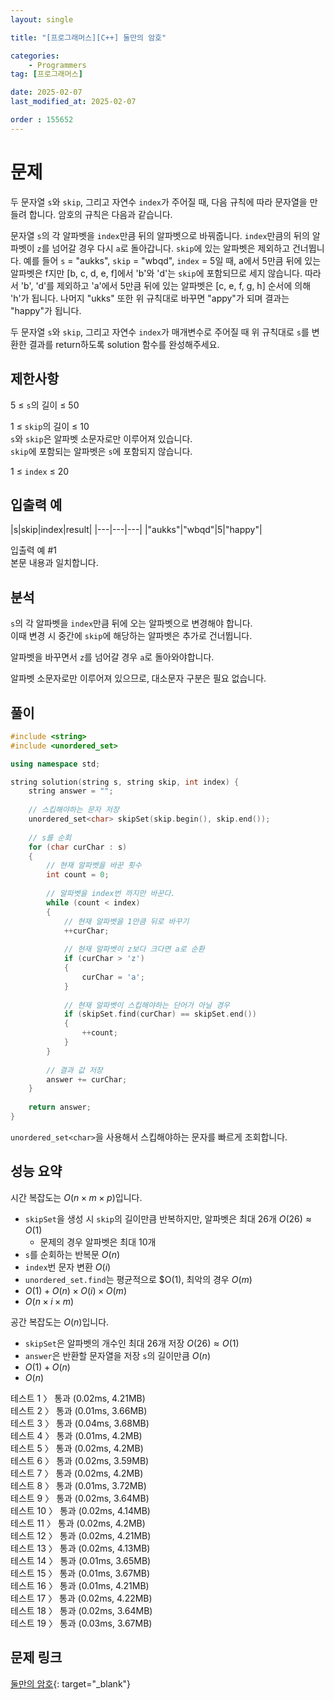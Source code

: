 ```yaml
---
layout: single

title: "[프로그래머스][C++] 둘만의 암호"

categories:
    - Programmers
tag: [프로그래머스]

date: 2025-02-07
last_modified_at: 2025-02-07

order : 155652
---
```


# 문제

두 문자열 `s`와 `skip`, 그리고 자연수 `index`가 주어질 때, 다음 규칙에 따라 문자열을 만들려 합니다. 암호의 규칙은 다음과 같습니다.

문자열 `s`의 각 알파벳을 `index`만큼 뒤의 알파벳으로 바꿔줍니다.
`index`만큼의 뒤의 알파벳이 `z`를 넘어갈 경우 다시 `a`로 돌아갑니다.
`skip`에 있는 알파벳은 제외하고 건너뜁니다.
예를 들어 `s` = "aukks", `skip` = "wbqd", `index` = 5일 때, a에서 5만큼 뒤에 있는 알파벳은 f지만 [b, c, d, e, f]에서 'b'와 'd'는 `skip`에 포함되므로 세지 않습니다. 따라서 'b', 'd'를 제외하고 'a'에서 5만큼 뒤에 있는 알파벳은 [c, e, f, g, h] 순서에 의해 'h'가 됩니다. 나머지 "ukks" 또한 위 규칙대로 바꾸면 "appy"가 되며 결과는 "happy"가 됩니다.

두 문자열 `s`와 `skip`, 그리고 자연수 `index`가 매개변수로 주어질 때 위 규칙대로 `s`를 변환한 결과를 return하도록 solution 함수를 완성해주세요.

## 제한사항

5 ≤ `s`의 길이 ≤ 50

1 ≤ `skip`의 길이 ≤ 10  
`s`와 `skip`은 알파벳 소문자로만 이루어져 있습니다.  
`skip`에 포함되는 알파벳은 `s`에 포함되지 않습니다.

1 ≤ `index` ≤ 20

## 입출력 예

|s|skip|index|result|
|---|---|---|
|"aukks"|"wbqd"|5|"happy"|

입출력 예 #1  
본문 내용과 일치합니다.

## 분석

`s`의 각 알파벳을 `index`만큼 뒤에 오는 알파벳으로 변경해야 합니다.  
이때 변경 시 중간에 `skip`에 해당하는 알파벳은 추가로 건너뜁니다.

알파벳을 바꾸면서 `z`를 넘어갈 경우 `a`로 돌아와야합니다.

알파벳 소문자로만 이루어져 있으므로, 대소문자 구분은 필요 없습니다.

## 풀이

```cpp
#include <string>
#include <unordered_set>

using namespace std;

string solution(string s, string skip, int index) {
    string answer = "";
    
    // 스킵해야하는 문자 저장
    unordered_set<char> skipSet(skip.begin(), skip.end());
        
    // s를 순회
    for (char curChar : s)
    {
        // 현재 알파벳을 바꾼 횟수
        int count = 0;
        
        // 알파벳을 index번 까지만 바꾼다.
        while (count < index)
        {
            // 현재 알파벳을 1만큼 뒤로 바꾸기
            ++curChar;
            
            // 현재 알파벳이 z보다 크다면 a로 순환
            if (curChar > 'z')
            {
                curChar = 'a';
            }
            
            // 현재 알파벳이 스킵해야하는 단어가 아닐 경우
            if (skipSet.find(curChar) == skipSet.end())
            {
                ++count;
            }
        }
        
        // 결과 값 저장
        answer += curChar;
    }
    
    return answer;
}
```

`unordered_set<char>`을 사용해서 스킵해야하는 문자를 빠르게 조회합니다.

## 성능 요약

시간 복잡도는 $O(n \times m \times p)$입니다.

- `skipSet`을 생성 시 `skip`의 길이만큼 반복하지만, 알파벳은 최대 26개 $O(26) \approx O(1)$
    + 문제의 경우 알파벳은 최대 10개
- `s`를 순회하는 반복문 $O(n)$
- `index`번 문자 변환 $O(i)$
- `unordered_set.find`는 평균적으로 $O(1), 최악의 경우 $O(m)$
- $O(1) + O(n) \times O(i) \times O(m)$
- $O(n \times i \times m)$

공간 복잡도는 $O(n)$입니다.

- `skipSet`은 알파벳의 개수인 최대 26개 저장 $O(26) \approx O(1)$
- `answer`은 반환할 문자열을 저장 `s`의 길이만큼 $O(n)$
- $O(1) + O(n)$
- $O(n)$

테스트 1 〉 통과 (0.02ms, 4.21MB)  
테스트 2 〉 통과 (0.01ms, 3.66MB)  
테스트 3 〉 통과 (0.04ms, 3.68MB)  
테스트 4 〉 통과 (0.01ms, 4.2MB)  
테스트 5 〉 통과 (0.02ms, 4.2MB)  
테스트 6 〉 통과 (0.02ms, 3.59MB)  
테스트 7 〉 통과 (0.02ms, 4.2MB)  
테스트 8 〉 통과 (0.01ms, 3.72MB)  
테스트 9 〉 통과 (0.02ms, 3.64MB)  
테스트 10 〉 통과 (0.02ms, 4.14MB)  
테스트 11 〉 통과 (0.02ms, 4.2MB)  
테스트 12 〉 통과 (0.02ms, 4.21MB)  
테스트 13 〉 통과 (0.02ms, 4.13MB)  
테스트 14 〉 통과 (0.01ms, 3.65MB)  
테스트 15 〉 통과 (0.01ms, 3.67MB)  
테스트 16 〉 통과 (0.01ms, 4.21MB)  
테스트 17 〉 통과 (0.02ms, 4.22MB)  
테스트 18 〉 통과 (0.02ms, 3.64MB)  
테스트 19 〉 통과 (0.03ms, 3.67MB)  

## 문제 링크

[둘만의 암호](https://school.programmers.co.kr/learn/courses/30/lessons/155652){: target="_blank"}